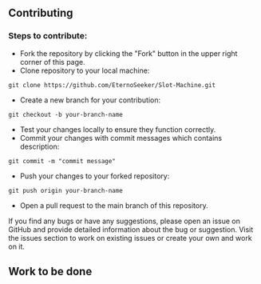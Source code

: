 ## Contributing
### Steps to contribute:

- Fork the repository by clicking the "Fork" button in the upper right corner of this page.
- Clone repository to your local machine:
```
git clone https://github.com/EternoSeeker/Slot-Machine.git
```
- Create a new branch for your contribution:
```
git checkout -b your-branch-name
```
- Test your changes locally to ensure they function correctly.
- Commit your changes with commit messages which contains description:
```
git commit -m "commit message"
```
- Push your changes to your forked repository:
```
git push origin your-branch-name
```
- Open a pull request to the main branch of this repository.

If you find any bugs or have any suggestions, please open an issue on GitHub and provide detailed information about the bug or suggestion.
Visit the issues section to work on existing issues or create your own and work on it.

## Work to be done
